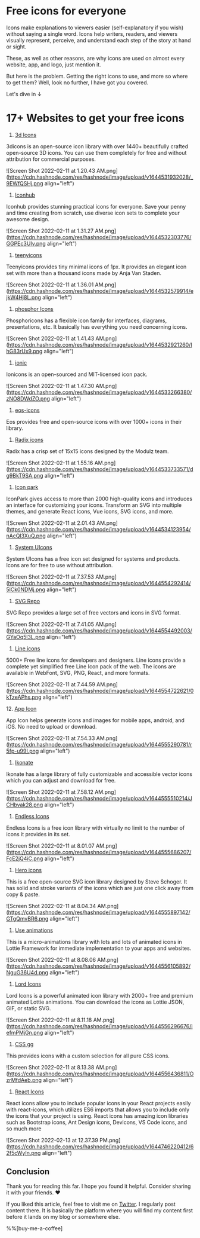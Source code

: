 # Free icons for everyone

Icons make explanations to viewers easier (self-explanatory if you wish) without saying a single word. Icons help writers, readers, and viewers visually represent, perceive, and understand each step of the story at hand or sight.

These, as well as other reasons, are why icons are used on almost every website, app, and logo, just mention it.

But here is the problem. Getting the right icons to use, and more so where to get them? Well, look no further, I have got you covered.

Let's dive in ↓

# 17+ Websites to get your free icons

1. [3d Icons](https://3dicons.co)
    

3dicons is an open-source icon library with over 1440+ beautifully crafted open-source 3D icons. You can use them completely for free and without attribution for commercial purposes.

![Screen Shot 2022-02-11 at 1.20.43 AM.png](https://cdn.hashnode.com/res/hashnode/image/upload/v1644531932028/_9EWfQSHj.png align="left")

1. [Iconhub](https://iconhub.io/)
    

Iconhub provides stunning practical icons for everyone. Save your penny and time creating from scratch, use diverse icon sets to complete your awesome design.

![Screen Shot 2022-02-11 at 1.31.27 AM.png](https://cdn.hashnode.com/res/hashnode/image/upload/v1644532303776/GGPEc3UIv.png align="left")

1. [teenyicons](https://teenyicons.com/)
    

Teenyicons provides tiny minimal icons of 1px. It provides an elegant icon set with more than a thousand icons made by Anja Van Staden.

![Screen Shot 2022-02-11 at 1.36.01 AM.png](https://cdn.hashnode.com/res/hashnode/image/upload/v1644532579914/ejkW4Hj8L.png align="left")

1. [phosphor Icons](https://phosphoricons.com/)
    

Phosphoricons has a flexible icon family for interfaces, diagrams, presentations, etc. It basically has everything you need concerning icons.

![Screen Shot 2022-02-11 at 1.41.43 AM.png](https://cdn.hashnode.com/res/hashnode/image/upload/v1644532921260/IhG83rUx9.png align="left")

1. [ionic](https://ionic.io/ionicons)
    

Ionicons is an open-sourced and MIT-licensed icon pack.

![Screen Shot 2022-02-11 at 1.47.30 AM.png](https://cdn.hashnode.com/res/hashnode/image/upload/v1644533266380/zNO8DWdZO.png align="left")

1. [eos-icons](https://eos-icons.com/)
    

Eos provides free and open-source icons with over 1000+ icons in their library.

1. [Radix icons](https://icons.modulz.app/)
    

Radix has a crisp set of 15x15 icons designed by the Modulz team.

![Screen Shot 2022-02-11 at 1.55.16 AM.png](https://cdn.hashnode.com/res/hashnode/image/upload/v1644533733571/dg9BkT9SA.png align="left")

1. [Icon park](https://github.com/bytedance/IconPark)
    

IconPark gives access to more than 2000 high-quality icons and introduces an interface for customizing your icons. Transform an SVG into multiple themes, and generate React icons, Vue icons, SVG icons, and more.

![Screen Shot 2022-02-11 at 2.01.43 AM.png](https://cdn.hashnode.com/res/hashnode/image/upload/v1644534123954/nAcQl3XuQ.png align="left")

1. [System UIcons](https://systemuicons.com/)
    

System UIcons has a free icon set designed for systems and products. Icons are for free to use without attribution.

![Screen Shot 2022-02-11 at 7.37.53 AM.png](https://cdn.hashnode.com/res/hashnode/image/upload/v1644554292414/5lCk0NDMj.png align="left")

1. [SVG Repo](https://www.svgrepo.com/)
    

SVG Repo provides a large set of free vectors and icons in SVG format.

![Screen Shot 2022-02-11 at 7.41.05 AM.png](https://cdn.hashnode.com/res/hashnode/image/upload/v1644554492003/GYaOq5l3L.png align="left")

1. [Line icons](https://lineicons.com/icons/)
    

5000+ Free line icons for developers and designers. Line icons provide a complete yet simplified free Line Icon pack of the web. The icons are available in WebFont, SVG, PNG, React, and more formats.

![Screen Shot 2022-02-11 at 7.44.59 AM.png](https://cdn.hashnode.com/res/hashnode/image/upload/v1644554722621/0kTzeAPhs.png align="left")

12\. [App Icon](https://appicon.co/)

App Icon helps generate icons and images for mobile apps, android, and iOS. No need to upload or download.

![Screen Shot 2022-02-11 at 7.54.33 AM.png](https://cdn.hashnode.com/res/hashnode/image/upload/v1644555290781/r5fp-u99I.png align="left")

1. [Ikonate](https://ikonate.com/)
    

Ikonate has a large library of fully customizable and accessible vector icons which you can adjust and download for free.

![Screen Shot 2022-02-11 at 7.58.12 AM.png](https://cdn.hashnode.com/res/hashnode/image/upload/v1644555510214/JCHbvak28.png align="left")

1. [Endless Icons](https://endlessicons.com/)
    

Endless Icons is a free icon library with virtually no limit to the number of icons it provides in its set.

![Screen Shot 2022-02-11 at 8.01.07 AM.png](https://cdn.hashnode.com/res/hashnode/image/upload/v1644555686207/FcE2jQ4iC.png align="left")

1. [Hero icons](https://heroicons.dev/)
    

This is a free open-source SVG icon library designed by Steve Schoger. It has solid and stroke variants of the icons which are just one click away from copy & paste.

![Screen Shot 2022-02-11 at 8.04.34 AM.png](https://cdn.hashnode.com/res/hashnode/image/upload/v1644555897142/GTgQmvBR6.png align="left")

1. [Use animations](https://useanimations.com/)
    

This is a micro-animations library with lots and lots of animated icons in Lottie Framework for immediate implementation to your apps and websites.

![Screen Shot 2022-02-11 at 8.08.06 AM.png](https://cdn.hashnode.com/res/hashnode/image/upload/v1644556105892/NguG36U4d.png align="left")

1. [Lord Icons](https://lordicon.com/icons#free)
    

Lord Icons is a powerful animated icon library with 2000+ free and premium animated Lottie animations. You can download the icons as Lottie JSON, GIF, or static SVG.

![Screen Shot 2022-02-11 at 8.11.18 AM.png](https://cdn.hashnode.com/res/hashnode/image/upload/v1644556296676/iefmPMjGn.png align="left")

1. [CSS gg](https://css.gg/app)
    

This provides icons with a custom selection for all pure CSS icons.

![Screen Shot 2022-02-11 at 8.13.38 AM.png](https://cdn.hashnode.com/res/hashnode/image/upload/v1644556436811/OzrMfdAeb.png align="left")

1. [React Icons](https://react-icons.github.io/react-icons/)
    

React icons allow you to include popular icons in your React projects easily with react-icons, which utilizes ES6 imports that allows you to include only the icons that your project is using. React icons has amazing icon libraries such as Bootstrap icons, Ant Design icons, Devicons, VS Code icons, and so much more

![Screen Shot 2022-02-13 at 12.37.39 PM.png](https://cdn.hashnode.com/res/hashnode/image/upload/v1644746220412/62f5cWyIn.png align="left")

## Conclusion

Thank you for reading this far. I hope you found it helpful. Consider sharing it with your friends. ❤️

If you liked this article, feel free to visit me on [Twitter](https://twitter.com/mbaziiraronn). I regularly post content there. It is basically the platform where you will find my content first before it lands on my blog or somewhere else.

%%[buy-me-a-coffee]